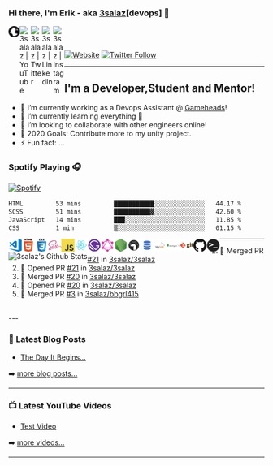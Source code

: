 ### Hi there, I'm Erik - aka [3salaz][website][devops] 👋

[<img align="left" alt="3salaz.com" width="22px" src="https://raw.githubusercontent.com/iconic/open-iconic/master/svg/globe.svg" />][website]
[<img align="left" alt="3salaz | YouTube" width="22px" src="https://cdn.jsdelivr.net/npm/simple-icons@v3/icons/youtube.svg" />][youtube]
[<img align="left" alt="3salaz | Twitter" width="22px" src="https://cdn.jsdelivr.net/npm/simple-icons@v3/icons/twitter.svg" />][twitter]
[<img align="left" alt="3salaz | LinkedIn" width="22px" src="https://cdn.jsdelivr.net/npm/simple-icons@v3/icons/linkedin.svg" />][linkedin]
[<img align="left" alt="3salaz | Instagram" width="22px" src="https://cdn.jsdelivr.net/npm/simple-icons@v3/icons/instagram.svg" />][instagram]
</br>
</br>

[![Website](https://img.shields.io/website?label=3salaz.com&style=for-the-badge&url=https%3A%2F%2F3salaz.com)](https://3salaz.com)
[![Twitter Follow](https://img.shields.io/twitter/follow/3salaz_dev?color=1DA1F2&logo=twitter&style=for-the-badge)](https://twitter.com/3salaz_dev)

---

## I'm a Developer,Student and Mentor!

- 🔭 I’m currently working as a Devops Assistant @ [Gameheads][gameheads/devops]!
- 🌱 I’m currently learning everything 🤣
- 👯 I’m looking to collaborate with other engineers online!
- 🥅 2020 Goals: Contribute more to my unity project.
- ⚡ Fun fact: ...

### Spotify Playing 🎧

[![Spotify](https://novatorem-one-navy.vercel.app/api/spotify)](https://open.spotify.com/user/3salaz)

<!--START_SECTION:waka-->
```text
HTML         53 mins         ███████████░░░░░░░░░░░░░░   44.17 % 
SCSS         51 mins         ██████████▓░░░░░░░░░░░░░░   42.60 % 
JavaScript   14 mins         ███░░░░░░░░░░░░░░░░░░░░░░   11.85 % 
CSS          1 min           ▒░░░░░░░░░░░░░░░░░░░░░░░░   01.15 % 
```
<!--END_SECTION:waka-->

[<img align="left" alt="Visual Studio Code" width="26px" src="https://raw.githubusercontent.com/github/explore/80688e429a7d4ef2fca1e82350fe8e3517d3494d/topics/visual-studio-code/visual-studio-code.png" />][webdevplaylist]
[<img align="left" alt="HTML5" width="26px" src="https://raw.githubusercontent.com/github/explore/80688e429a7d4ef2fca1e82350fe8e3517d3494d/topics/html/html.png" />][webdevplaylist]
[<img align="left" alt="CSS3" width="26px" src="https://raw.githubusercontent.com/github/explore/80688e429a7d4ef2fca1e82350fe8e3517d3494d/topics/css/css.png" />][cssplaylist]
[<img align="left" alt="Sass" width="26px" src="https://raw.githubusercontent.com/github/explore/80688e429a7d4ef2fca1e82350fe8e3517d3494d/topics/sass/sass.png" />][cssplaylist]
[<img align="left" alt="JavaScript" width="26px" src="https://raw.githubusercontent.com/github/explore/80688e429a7d4ef2fca1e82350fe8e3517d3494d/topics/javascript/javascript.png" />][jsplaylist]
[<img align="left" alt="React" width="26px" src="https://raw.githubusercontent.com/github/explore/80688e429a7d4ef2fca1e82350fe8e3517d3494d/topics/react/react.png" />][reactplaylist]
[<img align="left" alt="Gatsby" width="26px" src="https://raw.githubusercontent.com/github/explore/e94815998e4e0713912fed477a1f346ec04c3da2/topics/gatsby/gatsby.png" />][webdevplaylist]
[<img align="left" alt="GraphQL" width="26px" src="https://raw.githubusercontent.com/github/explore/80688e429a7d4ef2fca1e82350fe8e3517d3494d/topics/graphql/graphql.png" />][webdevplaylist]
[<img align="left" alt="Node.js" width="26px" src="https://raw.githubusercontent.com/github/explore/80688e429a7d4ef2fca1e82350fe8e3517d3494d/topics/nodejs/nodejs.png" />][webdevplaylist]
[<img align="left" alt="Deno" width="26px" src="https://raw.githubusercontent.com/github/explore/361e2821e2dea67711cde99c9c40ed357061cf27/topics/deno/deno.png" />][webdevplaylist]
[<img align="left" alt="SQL" width="26px" src="https://raw.githubusercontent.com/github/explore/80688e429a7d4ef2fca1e82350fe8e3517d3494d/topics/sql/sql.png" />][webdevplaylist]
[<img align="left" alt="MySQL" width="26px" src="https://raw.githubusercontent.com/github/explore/80688e429a7d4ef2fca1e82350fe8e3517d3494d/topics/mysql/mysql.png" />][webdevplaylist]
[<img align="left" alt="MongoDB" width="26px" src="https://raw.githubusercontent.com/github/explore/80688e429a7d4ef2fca1e82350fe8e3517d3494d/topics/mongodb/mongodb.png" />][webdevplaylist]
[<img align="left" alt="Git" width="26px" src="https://raw.githubusercontent.com/github/explore/80688e429a7d4ef2fca1e82350fe8e3517d3494d/topics/git/git.png" />][webdevplaylist]
[<img align="left" alt="GitHub" width="26px" src="https://raw.githubusercontent.com/github/explore/78df643247d429f6cc873026c0622819ad797942/topics/github/github.png" />][webdevplaylist]
[<img align="left" alt="Terminal" width="26px" src="https://raw.githubusercontent.com/github/explore/80688e429a7d4ef2fca1e82350fe8e3517d3494d/topics/terminal/terminal.png" />][webdevplaylist]


---

<img align="left" alt="3salaz's Github Stats" src="https://github-readme-stats-nine-steel.vercel.app/api?username=3salaz&show_icons=true&hide_border=true" />

<!--START_SECTION:activity-->
1. 🎉 Merged PR [#21](https://github.com/3salaz/3salaz/pull/21) in [3salaz/3salaz](https://github.com/3salaz/3salaz)
2. 💪 Opened PR [#21](https://github.com/3salaz/3salaz/pull/21) in [3salaz/3salaz](https://github.com/3salaz/3salaz)
3. 🎉 Merged PR [#20](https://github.com/3salaz/3salaz/pull/20) in [3salaz/3salaz](https://github.com/3salaz/3salaz)
4. 💪 Opened PR [#20](https://github.com/3salaz/3salaz/pull/20) in [3salaz/3salaz](https://github.com/3salaz/3salaz)
5. 🎉 Merged PR [#3](https://github.com/3salaz/bbgrl415/pull/3) in [3salaz/bbgrl415](https://github.com/3salaz/bbgrl415)
<!--END_SECTION:activity-->

<br>
---

### 📕 Latest Blog Posts
<!-- BLOG-POST-LIST:START -->
- [The Day It Begins…](https://medium.com/@3salaz.dev/the-day-it-begins-4d359c19c5?source=rss-360bffa70f7a------2)
<!-- BLOG-POST-LIST:END -->

➡️ [more blog posts...](https://3salaz.com)

---

### 📺 Latest YouTube Videos

<!-- YOUTUBE:START -->
- [Test Video](https://www.youtube.com/watch?v=g4CvXOleLkk)
<!-- YOUTUBE:END -->

➡️ [more videos...](https://youtube.com/3salaz)

---

[website]: https://3salaz.com
[twitter]: https://twitter.com/esalaz415
[youtube]: https://www.youtube.com/channel/UC2vDII5z-Ym-cD5DacIyQwA/videos?view_as=subscriber
[instagram]: https://instagram.com/3salaz.dev
[linkedin]: https://www.linkedin.com/in/esalaz/
[gameheads/devops]: https://gameheadsoakland.org/dev-ops
[webdevplaylist]: https://www.youtube.com/playlist?list=PLkwxH9e_vrAJ0WbEsFA9W3I1W-g_BTsbt
[jsplaylist]: https://www.youtube.com/playlist?list=PLkwxH9e_vrALRJKu7wfXby3MKeflhTu6B
[cssplaylist]: https://www.youtube.com/playlist?list=PLkwxH9e_vrALSdvZuEh6gqQdmDoDIoqz4
[reactplaylist]: https://www.youtube.com/playlist?list=PLkwxH9e_vrAK4TdffpxKY3QGyHCpxFcQ0
